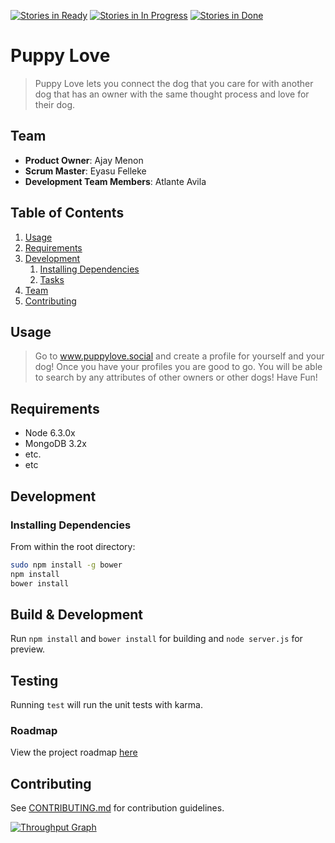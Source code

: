 [![Stories in Ready](https://badge.waffle.io/bananasbabay/puppyluv.png?label=ready&title=Ready)](https://waffle.io/bananasbabay/puppyluv)
[![Stories in In Progress](https://badge.waffle.io/bananasbabay/puppyluv.png?label=ready&title=InProgress)](https://waffle.io/bananasbabay/puppyluv)
[![Stories in Done](https://badge.waffle.io/bananasbabay/puppyluv.png?label=ready&title=Done)](https://waffle.io/bananasbabay/puppyluv)

# Puppy Love

> Puppy Love lets you connect the dog that you care for with another dog that has an owner with the same thought process and love for their dog. 

## Team

  - __Product Owner__:  Ajay Menon
  - __Scrum Master__: Eyasu Felleke 
  - __Development Team Members__: Atlante Avila 

## Table of Contents

1. [Usage](#Usage)
1. [Requirements](#requirements)
1. [Development](#development)
    1. [Installing Dependencies](#installing-dependencies)
    1. [Tasks](#tasks)
1. [Team](#team)
1. [Contributing](#contributing)

## Usage

>  Go to www.puppylove.social and create a profile for yourself and your dog! Once you have your profiles you are good to go. You will be able to search by any attributes of other owners or other dogs! Have Fun!

## Requirements

- Node 6.3.0x
- MongoDB 3.2x
- etc.
- etc

## Development

### Installing Dependencies

From within the root directory:

```sh
sudo npm install -g bower
npm install
bower install
```

## Build & Development

Run `npm install` and `bower install` for building and `node server.js` for preview.

## Testing

Running `test` will run the unit tests with karma.

### Roadmap

View the project roadmap [here](https://waffle.io/bananasbabay/puppyluv)


## Contributing

See [CONTRIBUTING.md](https://waffle.io/bananasbabay/puppyluv) for contribution guidelines.

[![Throughput Graph](https://graphs.waffle.io/bananasbabay/puppyluv/throughput.svg)](https://waffle.io/bananasbabay/puppyluv/metrics/throughput)
